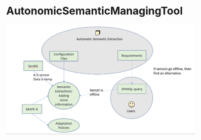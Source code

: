 # AutonomicSemanticManagingTool

![alt text](https://github.com/hoanguyen81190/AutonomicSemanticManagingTool/blob/main/figures/overal.PNG)
